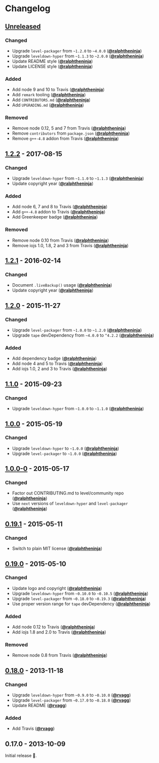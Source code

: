 # Changelog

## [Unreleased]

### Changed

-   Upgrade `level-packager` from `~1.2.0` to `~4.0.0` ([**@ralphtheninja**](https://github.com/ralphtheninja))
-   Upgrade `leveldown-hyper` from `~1.1.3` to `~2.0.0` ([**@ralphtheninja**](https://github.com/ralphtheninja))
-   Update README style ([**@ralphtheninja**](https://github.com/ralphtheninja))
-   Update LICENSE style ([**@ralphtheninja**](https://github.com/ralphtheninja))

### Added

-   Add node 9 and 10 to Travis ([**@ralphtheninja**](https://github.com/ralphtheninja))
-   Add `remark` tooling ([**@ralphtheninja**](https://github.com/ralphtheninja))
-   Add `CONTRIBUTORS.md` ([**@ralphtheninja**](https://github.com/ralphtheninja))
-   Add `UPGRADING.md` ([**@ralphtheninja**](https://github.com/ralphtheninja))

### Removed

-   Remove node 0.12, 5 and 7 from Travis ([**@ralphtheninja**](https://github.com/ralphtheninja))
-   Remove `contributors` from `package.json` ([**@ralphtheninja**](https://github.com/ralphtheninja))
-   Remove `g++-4.8` addon from Travis ([**@ralphtheninja**](https://github.com/ralphtheninja))

## [1.2.2] - 2017-08-15

### Changed

-   Upgrade `leveldown-hyper` from `~1.1.0` to `~1.1.3` ([**@ralphtheninja**](https://github.com/ralphtheninja))
-   Update copyright year ([**@ralphtheninja**](https://github.com/ralphtheninja))

### Added

-   Add node 6, 7 and 8 to Travis ([**@ralphtheninja**](https://github.com/ralphtheninja))
-   Add `g++-4.8` addon to Travis ([**@ralphtheninja**](https://github.com/ralphtheninja))
-   Add Greenkeeper badge ([**@ralphtheninja**](https://github.com/ralphtheninja))

### Removed

-   Remove node 0.10 from Travis ([**@ralphtheninja**](https://github.com/ralphtheninja))
-   Remove iojs 1.0, 1.8, 2 and 3 from Travis ([**@ralphtheninja**](https://github.com/ralphtheninja))

## [1.2.1] - 2016-02-14

### Changed

-   Document `.liveBackup()` usage ([**@ralphtheninja**](https://github.com/ralphtheninja))
-   Update copyright year ([**@ralphtheninja**](https://github.com/ralphtheninja))

## [1.2.0] - 2015-11-27

### Changed

-   Upgrade `level-packager` from `~1.0.0` to `~1.2.0` ([**@ralphtheninja**](https://github.com/ralphtheninja))
-   Upgrade `tape` devDependency from `~4.0.0` to `^4.2.2` ([**@ralphtheninja**](https://github.com/ralphtheninja))

### Added

-   Add dependency badge ([**@ralphtheninja**](https://github.com/ralphtheninja))
-   Add node 4 and 5 to Travis ([**@ralphtheninja**](https://github.com/ralphtheninja))
-   Add iojs 1.0, 2 and 3 to Travis ([**@ralphtheninja**](https://github.com/ralphtheninja))

## [1.1.0] - 2015-09-23

### Changed

-   Upgrade `leveldown-hyper` from `~1.0.0` to `~1.1.0` ([**@ralphtheninja**](https://github.com/ralphtheninja))

## [1.0.0] - 2015-05-19

### Changed

-   Upgrade `leveldown-hyper` to `~1.0.0` ([**@ralphtheninja**](https://github.com/ralphtheninja))
-   Upgrade `level-packager` to `~1.0.0` ([**@ralphtheninja**](https://github.com/ralphtheninja))

## [1.0.0-0] - 2015-05-17

### Changed

-   Factor out CONTRIBUTING.md to level/community repo ([**@ralphtheninja**](https://github.com/ralphtheninja))
-   Use `next` versions of `leveldown-hyper` and `level-packager` ([**@ralphtheninja**](https://github.com/ralphtheninja))

## [0.19.1] - 2015-05-11

### Changed

-   Switch to plain MIT license ([**@ralphtheninja**](https://github.com/ralphtheninja))

## [0.19.0] - 2015-05-10

### Changed

-   Update logo and copyright ([**@ralphtheninja**](https://github.com/ralphtheninja))
-   Upgrade `leveldown-hyper` from `~0.10.0` to `~0.10.5` ([**@ralphtheninja**](https://github.com/ralphtheninja))
-   Upgrade `level-packager` from `~0.18.0` to `~0.19.3` ([**@ralphtheninja**](https://github.com/ralphtheninja))
-   Use proper version range for `tape` devDependency ([**@ralphtheninja**](https://github.com/ralphtheninja))

### Added

-   Add node 0.12 to Travis ([**@ralphtheninja**](https://github.com/ralphtheninja))
-   Add iojs 1.8 and 2.0 to Travis ([**@ralphtheninja**](https://github.com/ralphtheninja))

### Removed

-   Remove node 0.8 from Travis ([**@ralphtheninja**](https://github.com/ralphtheninja))

## [0.18.0] - 2013-11-18

### Changed

-   Upgrade `leveldown-hyper` from `~0.9.0` to `~0.10.0` ([**@rvagg**](https://github.com/rvagg))
-   Upgrade `level-packager` from `~0.17.0` to `~0.18.0` ([**@rvagg**](https://github.com/rvagg))
-   Update README ([**@rvagg**](https://github.com/rvagg))

### Added

-   Add Travis ([**@rvagg**](https://github.com/rvagg))

## 0.17.0 - 2013-10-09

Initial release :seedling:.

[unreleased]: https://github.com/level/level-hyper/compare/v1.2.2...HEAD

[1.2.2]: https://github.com/level/level-hyper/compare/v1.2.1...v1.2.2

[1.2.1]: https://github.com/level/level-hyper/compare/v1.2.0...v1.2.1

[1.2.0]: https://github.com/level/level-hyper/compare/v1.1.0...v1.2.0

[1.1.0]: https://github.com/level/level-hyper/compare/v1.0.0...v1.1.0

[1.0.0]: https://github.com/level/level-hyper/compare/v1.0.0-0...v1.0.0

[1.0.0-0]: https://github.com/level/level-hyper/compare/v0.19.1...v1.0.0-0

[0.19.1]: https://github.com/level/level-hyper/compare/v0.19.0...v0.19.1

[0.19.0]: https://github.com/level/level-hyper/compare/0.18.0...v0.19.0

[0.18.0]: https://github.com/level/level-hyper/compare/0.17.0...0.18.0
